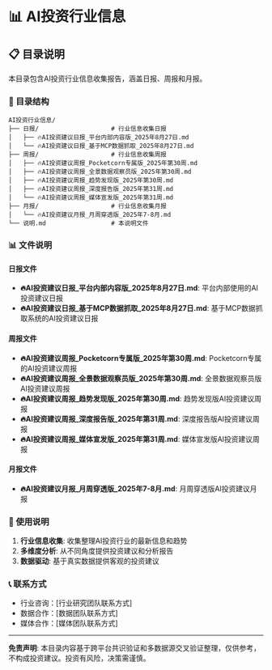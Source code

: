# 📊 AI投资行业信息

## 📋 目录说明

本目录包含AI投资行业信息收集报告，涵盖日报、周报和月报。

### 📁 目录结构

```
AI投资行业信息/
├── 日报/                    # 行业信息收集日报
│   ├── 🔥AI投资建议日报_平台内部内容版_2025年8月27日.md
│   └── 🔥AI投资建议日报_基于MCP数据抓取_2025年8月27日.md
├── 周报/                    # 行业信息收集周报
│   ├── 🔥AI投资建议周报_Pocketcorn专属版_2025年第30周.md
│   ├── 🔥AI投资建议周报_全景数据观察员版_2025年第30周.md
│   ├── 🔥AI投资建议周报_趋势发现版_2025年第30周.md
│   ├── 🔥AI投资建议周报_深度报告版_2025年第31周.md
│   └── 🔥AI投资建议周报_媒体宣发版_2025年第31周.md
├── 月报/                    # 行业信息收集月报
│   └── 🔥AI投资建议月报_月周穿透版_2025年7-8月.md
└── 说明.md                  # 本说明文件
```

### 📊 文件说明

#### 日报文件
- **🔥AI投资建议日报_平台内部内容版_2025年8月27日.md**: 平台内部使用的AI投资建议日报
- **🔥AI投资建议日报_基于MCP数据抓取_2025年8月27日.md**: 基于MCP数据抓取系统的AI投资建议日报

#### 周报文件
- **🔥AI投资建议周报_Pocketcorn专属版_2025年第30周.md**: Pocketcorn专属的AI投资建议周报
- **🔥AI投资建议周报_全景数据观察员版_2025年第30周.md**: 全景数据观察员版AI投资建议周报
- **🔥AI投资建议周报_趋势发现版_2025年第30周.md**: 趋势发现版AI投资建议周报
- **🔥AI投资建议周报_深度报告版_2025年第31周.md**: 深度报告版AI投资建议周报
- **🔥AI投资建议周报_媒体宣发版_2025年第31周.md**: 媒体宣发版AI投资建议周报

#### 月报文件
- **🔥AI投资建议月报_月周穿透版_2025年7-8月.md**: 月周穿透版AI投资建议月报

### 🎯 使用说明

1. **行业信息收集**: 收集整理AI投资行业的最新信息和趋势
2. **多维度分析**: 从不同角度提供投资建议和分析报告
3. **数据驱动**: 基于真实数据提供客观的投资建议

### 📞 联系方式

- 行业咨询：[行业研究团队联系方式]
- 数据合作：[数据团队联系方式]
- 媒体合作：[媒体团队联系方式]

---

**免责声明**: 本目录内容基于跨平台共识验证和多数据源交叉验证整理，仅供参考，不构成投资建议。投资有风险，决策需谨慎。
